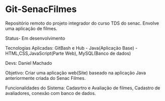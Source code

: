 # Git-SenacFilmes

Repositório remoto do projeto integrador do curso TDS do senac. Envolve uma aplicação de filmes.

Status- Em desenvolvimento

Tecnologias Aplicadas: GitBash e Hub - Java(Aplicação Base) - HTML,CSS,JavaScript(Parte Web), MySQL(Banco de dados)

Devs: Daniel Machado

Objetivo: Criar uma aplicação web(Site) baseado na aplicação Java anteriormente criada do Senac Filmes.

Funcionalidades do Sistema: Cadasrtro e Avaliação de filmes, Cadastro de avaliadores, conexão com banco de dados.

